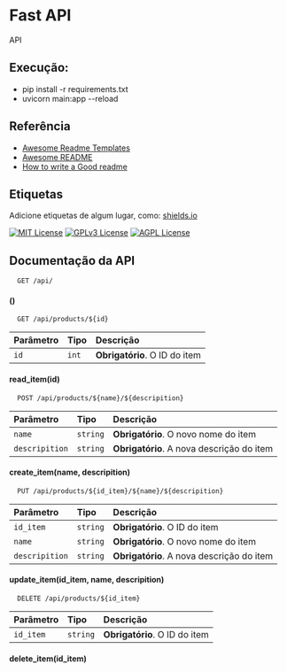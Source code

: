 
# Fast API

API 
## Execução:
  - pip install -r requirements.txt
  - uvicorn main:app --reload
## Referência

 - [Awesome Readme Templates](https://awesomeopensource.com/project/elangosundar/awesome-README-templates)
 - [Awesome README](https://github.com/matiassingers/awesome-readme)
 - [How to write a Good readme](https://bulldogjob.com/news/449-how-to-write-a-good-readme-for-your-github-project)


## Etiquetas

Adicione etiquetas de algum lugar, como: [shields.io](https://shields.io/)

[![MIT License](https://img.shields.io/badge/License-MIT-green.svg)](https://choosealicense.com/licenses/mit/)
[![GPLv3 License](https://img.shields.io/badge/License-GPL%20v3-yellow.svg)](https://opensource.org/licenses/)
[![AGPL License](https://img.shields.io/badge/license-AGPL-blue.svg)](http://www.gnu.org/licenses/agpl-3.0)


## Documentação da API


```http
  GET /api/
```
#### ()


```http
  GET /api/products/${id}
```
| Parâmetro   | Tipo       | Descrição                                   |
| :---------- | :--------- | :------------------------------------------ |
| `id`      | `int` | **Obrigatório**. O ID do item |
#### read_item(id)

```http
  POST /api/products/${name}/${descripition}
```
| Parâmetro   | Tipo       | Descrição                                   |
| :---------- | :--------- | :------------------------------------------ |
| `name` | `string` | **Obrigatório**. O novo nome do item |
| `descripition` | `string` | **Obrigatório**. A nova descrição do item |
#### create_item(name, descripition)

```http
  PUT /api/products/${id_item}/${name}/${descripition}
```
| Parâmetro   | Tipo       | Descrição                                   |
| :---------- | :--------- | :------------------------------------------ |
| `id_item`      | `string` | **Obrigatório**. O ID do item |
| `name`      | `string` | **Obrigatório**. O novo nome do item |
| `descripition`| `string` | **Obrigatório**. A nova descrição do item |
#### update_item(id_item, name, descripition)

```http
  DELETE /api/products/${id_item}
```
| Parâmetro   | Tipo       | Descrição                                   |
| :---------- | :--------- | :------------------------------------------ |
|`id_item`| `string`|**Obrigatório**. O ID do item |
#### delete_item(id_item)
